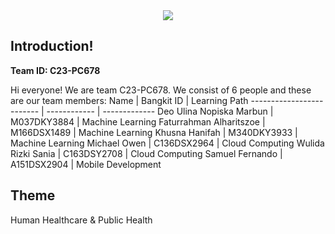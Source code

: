 <div align='center'>
  <img src= https://github.com/BiteByte-C23-PC678/.github/assets/72615238/b367047c-70d2-4776-b97d-81488dfd7bbb>
</div>


## Introduction!

**Team ID: C23-PC678**

Hi everyone! We are team C23-PC678. We consist of 6 people and these are our team members:
Name                      | Bangkit ID   | Learning Path
------------------------- | ------------ | -------------
Deo Ulina Nopiska Marbun  | M037DKY3884  | Machine Learning
Faturrahman Alharitszoe   | M166DSX1489  | Machine Learning
Khusna Hanifah            | M340DKY3933  | Machine Learning
Michael Owen              | C136DSX2964  | Cloud Computing
Wulida Rizki Sania        | C163DSY2708  | Cloud Computing
Samuel Fernando           | A151DSX2904  | Mobile Development

## Theme
Human Healthcare & Public Health

